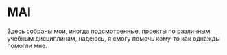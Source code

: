 # MAI
Здесь собраны мои, иногда подсмотренные, проекты по различным учебным дисциплинам, надеюсь, я смогу помочь кому-то
как однажды помогли мне.
